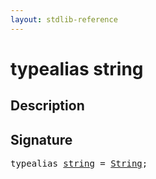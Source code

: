 ```yaml
---
layout: stdlib-reference
---
```


# typealias string

## Description



## Signature

<pre>
<span class='code_keyword'>typealias</span> <a href="string.html" class="code_type">string</a> = <a href="string-0/index.html" class="code_type">String</a>;
</pre>


